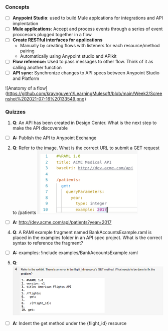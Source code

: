 ### Concepts
- [ ] **Anypoint Studio**: used to build Mule applcations for integrations and API implentation
- [ ] **Mule applications**: Accept and process events through a series of event proccesors plugged together in a flow
- [ ] **Create RESTful interfaces for applications**
  * Manually by creating flows with listeners for each resource/method pairing
  * Automatically using Anypoint studio and APIkit 
- [ ] **Flow reference:** Used to pass messages to other flow. Think of it as calling another function
- [ ] **API sync:** Synchronize changes to API specs between Anypoint Studio and Platform

![Anatomy of a flow] (https://github.com/kraynguyen1/LearningMulesoft/blob/main/Week2/Screenshot%202021-07-16%20133549.png)

### Quizzes
1. **Q**: An API has been created in Design Center. What is the next step to make the API discoverable
- [ ] **A:** Publish the API to Anypoint Exchange
2. **Q**: Refer to the image. What is the correct URL to submit a GET request to /patients
![](https://github.com/kraynguyen1/LearningMulesoft/blob/main/Week2/Screenshot%202021-07-16%20131915.png)
- [ ] **A:** http://dev.acme.com/api/patients?year=2017
4. **Q**: A RAMl example fragment named BankAccountsExample.raml is placed in the examples folder in an API spec project. What is the correct syntax to reference the fragment?
- [ ] **A:** examples: !include examples/BankAccountsExample.raml
5. **Q**: 
![](https://github.com/kraynguyen1/LearningMulesoft/blob/main/Week2/Screenshot%202021-07-16%20132326.png)
- [ ] **A:** Indent the get method under the {flight_id} resource






